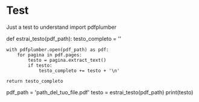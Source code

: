 # Test
Just a test to understand 
import pdfplumber

def estrai_testo(pdf_path):
    testo_completo = ''
    
    with pdfplumber.open(pdf_path) as pdf:
        for pagina in pdf.pages:
            testo = pagina.extract_text()
            if testo:
                testo_completo += testo + '\n'

    return testo_completo

pdf_path = 'path_del_tuo_file.pdf'
testo = estrai_testo(pdf_path)
print(testo)
